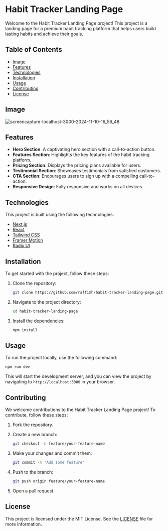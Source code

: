 # Habit Tracker Landing Page

Welcome to the Habit Tracker Landing Page project! This project is a landing page for a premium habit tracking platform that helps users build lasting habits and achieve their goals.

## Table of Contents

- [Image](#image)
- [Features](#features)
- [Technologies](#technologies)
- [Installation](#installation)
- [Usage](#usage)
- [Contributing](#contributing)
- [License](#license)

## Image
![screencapture-localhost-3000-2024-11-10-16_56_48](https://github.com/user-attachments/assets/620db977-76f2-445b-88df-39da2f344f47)

## Features

- **Hero Section**: A captivating hero section with a call-to-action button.
- **Features Section**: Highlights the key features of the habit tracking platform.
- **Pricing Section**: Displays the pricing plans available for users.
- **Testimonial Section**: Showcases testimonials from satisfied customers.
- **CTA Section**: Encourages users to sign up with a compelling call-to-action.
- **Responsive Design**: Fully responsive and works on all devices.

## Technologies

This project is built using the following technologies:

- [Next.js](https://nextjs.org/)
- [React](https://reactjs.org/)
- [Tailwind CSS](https://tailwindcss.com/)
- [Framer Motion](https://www.framer.com/motion/)
- [Radix UI](https://www.radix-ui.com/)

## Installation

To get started with the project, follow these steps:

1. Clone the repository:

   ```bash
   git clone https://github.com/raffimh/habit-tracker-landing-page.git

   ```

2. Navigate to the project directory:


    ```bash
    cd habit-tracker-landing-page
    ```

3. Install the dependencies:


    ```bash
    npm install
    ```

## Usage

To run the project locally, use the following command:

```bash
npm run dev
```

This will start the development server, and you can view the project by navigating to `http://localhost:3000` in your browser.

## Contributing

We welcome contributions to the Habit Tracker Landing Page project! To contribute, follow these steps:

1. Fork the repository.
2. Create a new branch:


    ```bash
    git checkout -b feature/your-feature-name
    ```

3. Make your changes and commit them:


    ```bash
    git commit -m 'Add some feature'
    ```

4. Push to the branch:


    ```bash
    git push origin feature/your-feature-name
    ```

5. Open a pull request.

## License

This project is licensed under the MIT License. See the [LICENSE](LICENSE) file for more information.
